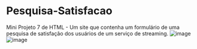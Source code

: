 # Pesquisa-Satisfacao
Mini Projeto 7 de HTML - Um site que contenha um formulário de uma pesquisa de satisfação dos usuários de um serviço de streaming.
![image](https://github.com/paulorosadodev/Pesquisa-Satisfacao/assets/117609505/af7df047-cbd9-46c2-adf6-7ac0eb034965)
![image](https://github.com/paulorosadodev/Pesquisa-Satisfacao/assets/117609505/36d189c0-95b5-44a5-9fd9-0aaa3193e9e1)
